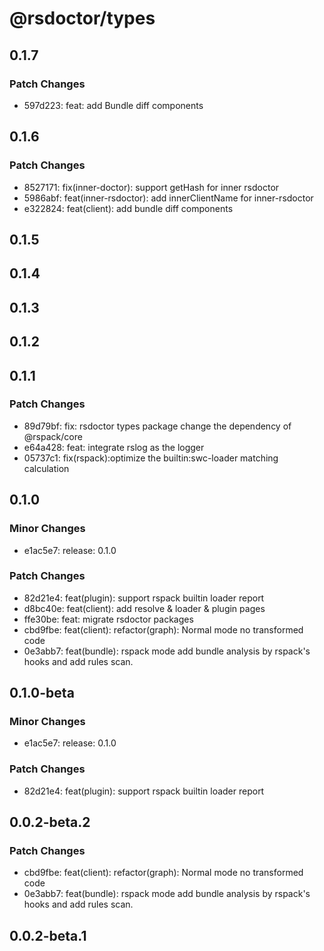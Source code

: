 # @rsdoctor/types

## 0.1.7

### Patch Changes

- 597d223: feat: add Bundle diff components

## 0.1.6

### Patch Changes

- 8527171: fix(inner-doctor): support getHash for inner rsdoctor
- 5986abf: feat(inner-rsdoctor): add innerClientName for inner-rsdoctor
- e322824: feat(client): add bundle diff components

## 0.1.5

## 0.1.4

## 0.1.3

## 0.1.2

## 0.1.1

### Patch Changes

- 89d79bf: fix: rsdoctor types package change the dependency of @rspack/core
- e64a428: feat: integrate rslog as the logger
- 05737c1: fix(rspack):optimize the builtin:swc-loader matching calculation

## 0.1.0

### Minor Changes

- e1ac5e7: release: 0.1.0

### Patch Changes

- 82d21e4: feat(plugin): support rspack builtin loader report
- d8bc40e: feat(client): add resolve & loader & plugin pages
- ffe30be: feat: migrate rsdoctor packages
- cbd9fbe: feat(client): refactor(graph): Normal mode no transformed code
- 0e3abb7: feat(bundle): rspack mode add bundle analysis by rspack's hooks and add rules scan.

## 0.1.0-beta

### Minor Changes

- e1ac5e7: release: 0.1.0

### Patch Changes

- 82d21e4: feat(plugin): support rspack builtin loader report

## 0.0.2-beta.2

### Patch Changes

- cbd9fbe: feat(client): refactor(graph): Normal mode no transformed code
- 0e3abb7: feat(bundle): rspack mode add bundle analysis by rspack's hooks and add rules scan.

## 0.0.2-beta.1
